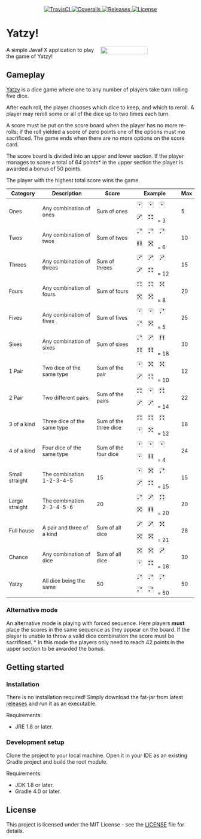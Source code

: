 <p align="center">
   <a href="https://travis-ci.org/hsamoht/yatzy">
      <img src="https://travis-ci.org/hsamoht/yatzy.svg?branch=master" alt="TravisCI" />
   </a>
   <a href="https://coveralls.io/github/hsamoht/yatzy?branch=master">
      <img src="https://coveralls.io/repos/github/hsamoht/yatzy/badge.svg?branch=master" alt="Coveralls" />
   </a>
   <a href="https://github.com/hsamoht/yatzy/releases">
      <img src="https://img.shields.io/badge/release-v0.1.0-blue.svg" alt="Releases" />
   </a>
   <a href="LICENSE">
      <img src="https://img.shields.io/badge/license-MIT-blue.svg" alt="License" />
   </a>
</p>

# Yatzy!
<img align="right" width="50%" height="50%" src="https://i.imgur.com/D8lmqYY.gif">

A simple JavaFX application to play the game of Yatzy!

## Gameplay
[Yatzy](https://en.wikipedia.org/wiki/Yatzy) is a dice game where one to any number of players take turn rolling five dice. 

After each roll, the player chooses which dice to keep, and which to reroll. A player may reroll some or all of the dice up to two times each turn.

A score must be put on the score board when the player has no more re-rolls; if the roll yielded a score of zero points one of the options must me sacrificed. The game ends when there are no more options on the score card.

The score board is divided into an upper and lower section. If the player manages to score a total of 64 points* in the upper section the player is awarded a bonus of 50 points.

The player with the highest total score wins the game.

| Category  | Description | Score | Example | Max
| ------------- | ------------- | ------------- | ------------- | ------------- |
| Ones | Any combination of ones  | Sum of ones | <img src="/src/main/resources/com/github/hsamoht/yatzy/images/die1.png" width="30" height="30" alt="1"/><img src="/src/main/resources/com/github/hsamoht/yatzy/images/die1.png" width="30" height="30" alt="1"/><img src="/src/main/resources/com/github/hsamoht/yatzy/images/die1.png" width="30" height="30" alt="1"/><img src="/src/main/resources/com/github/hsamoht/yatzy/images/die3.png" width="30" height="30" alt="3"/><img src="/src/main/resources/com/github/hsamoht/yatzy/images/die4.png" width="30" height="30" alt="4"/> = 3 | 5
| Twos | Any combination of twos| Sum of twos |<img src="/src/main/resources/com/github/hsamoht/yatzy/images/die2.png" width="30" height="30" alt="2"/><img src="/src/main/resources/com/github/hsamoht/yatzy/images/die2.png" width="30" height="30" alt="2"/><img src="/src/main/resources/com/github/hsamoht/yatzy/images/die2.png" width="30" height="30" alt="2"/><img src="/src/main/resources/com/github/hsamoht/yatzy/images/die6.png" width="30" height="30" alt="5"/><img src="/src/main/resources/com/github/hsamoht/yatzy/images/die5.png" width="30" height="30" alt="6"/> = 6 | 10
| Threes | Any combination of threes | Sum of threes |<img src="/src/main/resources/com/github/hsamoht/yatzy/images/die3.png" width="30" height="30" alt="3"/><img src="/src/main/resources/com/github/hsamoht/yatzy/images/die3.png" width="30" height="30" alt="3"/><img src="/src/main/resources/com/github/hsamoht/yatzy/images/die3.png" width="30" height="30" alt="3"/><img src="/src/main/resources/com/github/hsamoht/yatzy/images/die3.png" width="30" height="30" alt="3"/><img src="/src/main/resources/com/github/hsamoht/yatzy/images/die4.png" width="30" height="30" alt="4"/> = 12 | 15
| Fours | Any combination of fours |  Sum of fours |<img src="/src/main/resources/com/github/hsamoht/yatzy/images/die4.png" width="30" height="30" alt="4"/><img src="/src/main/resources/com/github/hsamoht/yatzy/images/die4.png" width="30" height="30" alt="4"/><img src="/src/main/resources/com/github/hsamoht/yatzy/images/die5.png" width="30" height="30" alt="5"/><img src="/src/main/resources/com/github/hsamoht/yatzy/images/die5.png" width="30" height="30" alt="5"/><img src="/src/main/resources/com/github/hsamoht/yatzy/images/die5.png" width="30" height="30" alt="5"/> = 8 | 20
| Fives | Any combination of fives |  Sum of fives |<img src="/src/main/resources/com/github/hsamoht/yatzy/images/die1.png" width="30" height="30" alt="1"/><img src="/src/main/resources/com/github/hsamoht/yatzy/images/die1.png" width="30" height="30" alt="1"/><img src="/src/main/resources/com/github/hsamoht/yatzy/images/die2.png" width="30" height="30" alt="2"/><img src="/src/main/resources/com/github/hsamoht/yatzy/images/die2.png" width="30" height="30" alt="2"/><img src="/src/main/resources/com/github/hsamoht/yatzy/images/die5.png" width="30" height="30" alt="5"/> = 5 | 25
| Sixes | Any combination of sixes | Sum of sixes |<img src="/src/main/resources/com/github/hsamoht/yatzy/images/die2.png" width="30" height="30" alt="2"/><img src="/src/main/resources/com/github/hsamoht/yatzy/images/die3.png" width="30" height="30" alt="3"/><img src="/src/main/resources/com/github/hsamoht/yatzy/images/die6.png" width="30" height="30" alt="6"/><img src="/src/main/resources/com/github/hsamoht/yatzy/images/die6.png" width="30" height="30" alt="6"/><img src="/src/main/resources/com/github/hsamoht/yatzy/images/die6.png" width="30" height="30" alt="6"/> = 18 | 30
| 1 Pair | Two dice of the same type | Sum of the pair | <img src="/src/main/resources/com/github/hsamoht/yatzy/images/die1.png" width="30" height="30" alt="1"/><img src="/src/main/resources/com/github/hsamoht/yatzy/images/die5.png" width="30" height="30" alt="5"/><img src="/src/main/resources/com/github/hsamoht/yatzy/images/die5.png" width="30" height="30" alt="5"/><img src="/src/main/resources/com/github/hsamoht/yatzy/images/die3.png" width="30" height="30" alt="3"/><img src="/src/main/resources/com/github/hsamoht/yatzy/images/die4.png" width="30" height="30" alt="4"/> = 10 | 12
| 2 Pair | Two different pairs | Sum of the pairs | <img src="/src/main/resources/com/github/hsamoht/yatzy/images/die4.png" width="30" height="30" alt="2"/><img src="/src/main/resources/com/github/hsamoht/yatzy/images/die1.png" width="30" height="30" alt="1"/><img src="/src/main/resources/com/github/hsamoht/yatzy/images/die4.png" width="30" height="30" alt="2"/><img src="/src/main/resources/com/github/hsamoht/yatzy/images/die3.png" width="30" height="30" alt="3"/><img src="/src/main/resources/com/github/hsamoht/yatzy/images/die3.png" width="30" height="30" alt="3"/> = 14 | 22
| 3 of a kind | Three dice of the same type | Sum of the three dice | <img src="/src/main/resources/com/github/hsamoht/yatzy/images/die4.png" width="30" height="30" alt="4"/><img src="/src/main/resources/com/github/hsamoht/yatzy/images/die4.png" width="30" height="30" alt="4"/><img src="/src/main/resources/com/github/hsamoht/yatzy/images/die4.png" width="30" height="30" alt="4"/><img src="/src/main/resources/com/github/hsamoht/yatzy/images/die1.png" width="30" height="30" alt="1"/><img src="/src/main/resources/com/github/hsamoht/yatzy/images/die5.png" width="30" height="30" alt="5"/> = 12 | 18
| 4 of a kind | Four dice of the same type | Sum of the four dice | <img src="/src/main/resources/com/github/hsamoht/yatzy/images/die1.png" width="30" height="30" alt="1"/><img src="/src/main/resources/com/github/hsamoht/yatzy/images/die1.png" width="30" height="30" alt="1"/><img src="/src/main/resources/com/github/hsamoht/yatzy/images/die1.png" width="30" height="30" alt="1"/><img src="/src/main/resources/com/github/hsamoht/yatzy/images/die1.png" width="30" height="30" alt="1"/><img src="/src/main/resources/com/github/hsamoht/yatzy/images/die6.png" width="30" height="30" alt="6"/> = 4 | 24
| Small straight | The combination 1-2-3-4-5 | 15 | <img src="/src/main/resources/com/github/hsamoht/yatzy/images/die1.png" width="30" height="30" alt="1"/><img src="/src/main/resources/com/github/hsamoht/yatzy/images/die5.png" width="30" height="30" alt="5"/><img src="/src/main/resources/com/github/hsamoht/yatzy/images/die2.png" width="30" height="30" alt="2"/><img src="/src/main/resources/com/github/hsamoht/yatzy/images/die3.png" width="30" height="30" alt="3"/><img src="/src/main/resources/com/github/hsamoht/yatzy/images/die4.png" width="30" height="30" alt="4"/> = 15 | 15
| Large straight | The combination 2-3-4-5-6 | 20 | <img src="/src/main/resources/com/github/hsamoht/yatzy/images/die2.png" width="30" height="30" alt="2"/><img src="/src/main/resources/com/github/hsamoht/yatzy/images/die3.png" width="30" height="30" alt="3"/><img src="/src/main/resources/com/github/hsamoht/yatzy/images/die4.png" width="30" height="30" alt="4"/><img src="/src/main/resources/com/github/hsamoht/yatzy/images/die5.png" width="30" height="30" alt="5"/><img src="/src/main/resources/com/github/hsamoht/yatzy/images/die6.png" width="30" height="30" alt="6"/> = 20 | 20
| Full house | A pair and three of a kind | Sum of all dice | <img src="/src/main/resources/com/github/hsamoht/yatzy/images/die3.png" width="30" height="30" alt="3"/><img src="/src/main/resources/com/github/hsamoht/yatzy/images/die3.png" width="30" height="30" alt="3"/><img src="/src/main/resources/com/github/hsamoht/yatzy/images/die5.png" width="30" height="30" alt="5"/><img src="/src/main/resources/com/github/hsamoht/yatzy/images/die5.png" width="30" height="30" alt="5"/><img src="/src/main/resources/com/github/hsamoht/yatzy/images/die5.png" width="30" height="30" alt="5"/> = 21 | 28
| Chance | Any combination of dice | Sum of all dice | <img src="/src/main/resources/com/github/hsamoht/yatzy/images/die5.png" width="30" height="30" alt="5"/><img src="/src/main/resources/com/github/hsamoht/yatzy/images/die5.png" width="30" height="30" alt="5"/><img src="/src/main/resources/com/github/hsamoht/yatzy/images/die3.png" width="30" height="30" alt="3"/><img src="/src/main/resources/com/github/hsamoht/yatzy/images/die1.png" width="30" height="30" alt="1"/><img src="/src/main/resources/com/github/hsamoht/yatzy/images/die4.png" width="30" height="30" alt="4"/> = 18 | 30
| Yatzy | All dice being the same | 50 | <img src="/src/main/resources/com/github/hsamoht/yatzy/images/die2.png" width="30" height="30" alt="2"/><img src="/src/main/resources/com/github/hsamoht/yatzy/images/die2.png" width="30" height="30" alt="2"/><img src="/src/main/resources/com/github/hsamoht/yatzy/images/die2.png" width="30" height="30" alt="2"/><img src="/src/main/resources/com/github/hsamoht/yatzy/images/die2.png" width="30" height="30" alt="2"/><img src="/src/main/resources/com/github/hsamoht/yatzy/images/die2.png" width="30" height="30" alt="2"/> = 50 | 50

### Alternative mode
An alternative mode is playing with forced sequence. Here players **must** place the scores in the same sequence as they appear on the board. If the player is unable to throw a valid dice combination the score must be sacrificed. * In this mode the players only need to reach 42 points in the upper section to be awarded the bonus.

## Getting started

### Installation
There is no installation required! Simply download the fat-jar from latest [releases](https://github.com/hsamoht/yatzy/releases) and run it as an executable. 

Requirements:
- JRE 1.8 or later.

### Development setup
Clone the project to your local machine. Open it in your IDE as an existing Gradle project and build the root module.

Requirements:
- JDK 1.8 or later.
- Gradle 4.0 or later.

## License
This project is licensed under the MIT License - see the [LICENSE](LICENSE) file for details.
